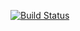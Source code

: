 [![Build Status](https://travis-ci.org/dancwilliams/random-scripts.svg?branch=master)](https://travis-ci.org/dancwilliams/random-scripts)